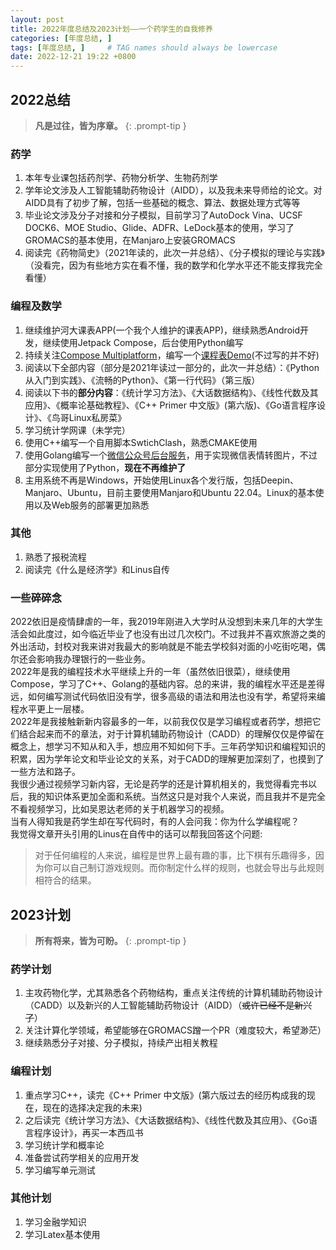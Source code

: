 ```yaml
---
layout: post
title: 2022年度总结及2023计划——一个药学生的自我修养
categories: [年度总结, ]
tags: [年度总结, ]     # TAG names should always be lowercase
date: 2022-12-21 19:22 +0800
---
```


## 2022总结

> **凡是过往，皆为序章。**
{: .prompt-tip }

### 药学

1. 本年专业课包括药剂学、药物分析学、生物药剂学
2. 学年论文涉及人工智能辅助药物设计（AIDD），以及我未来导师给的论文。对AIDD具有了初步了解，包括一些基础的概念、算法、数据处理方式等等
3. 毕业论文涉及分子对接和分子模拟，目前学习了AutoDock Vina、UCSF DOCK6、MOE Studio、Glide、ADFR、LeDock基本的使用，学习了GROMACS的基本使用，在Manjaro上安装GROMACS
4. 阅读完《药物简史》（2021年读的，此次一并总结）、《分子模拟的理论与实践》（没看完，因为有些地方实在看不懂，我的数学和化学水平还不能支撑我完全看懂）

### 编程及数学

1. 继续维护河大课表APP(一个我个人维护的课表APP)，继续熟悉Android开发，继续使用Jetpack Compose，后台使用Python编写
2. 持续关注[Compose Multiplatform](https://www.jetbrains.com/lp/compose-mpp/)，编写一个[课程表Demo](https://github.com/sasaju/ScheduleForDesktop)(不过写的并不好)
3. 阅读以下全部内容（部分是2021年读过一部分的，此次一并总结）：《Python从入门到实践》、《流畅的Python》、《第一行代码》（第三版）
4. 阅读以下书的**部分内容**：《统计学习方法》、《大话数据结构》、《线性代数及其应用》、《概率论基础教程》、《C++ Primer 中文版》(第六版)、《Go语言程序设计》、《鸟哥Linux私房菜》
5. 学习统计学网课（未学完）
6. 使用C++编写一个自用脚本SwtichClash，熟悉CMAKE使用
7. 使用Golang编写一个[微信公众号后台服务](https://github.com/sasaju/wxEmojiToPic)，用于实现微信表情转图片，不过部分实现使用了Python，**现在不再维护了**
8. 主用系统不再是Windows，开始使用Linux各个发行版，包括Deepin、Manjaro、Ubuntu，目前主要使用Manjaro和Ubuntu 22.04。Linux的基本使用以及Web服务的部署更加熟悉

### 其他

1. 熟悉了报税流程
2. 阅读完《什么是经济学》和Linus自传

### 一些碎碎念

2022依旧是疫情肆虐的一年，我2019年刚进入大学时从没想到未来几年的大学生活会如此度过，如今临近毕业了也没有出过几次校门。不过我并不喜欢旅游之类的外出活动，封校对我来讲对我最大的影响就是不能去学校斜对面的小吃街吃喝，偶尔还会影响我办理银行的一些业务。\
2022年是我的编程技术水平继续上升的一年（虽然依旧很菜），继续使用Compose，学习了C++、Golang的基础内容。总的来讲，我的编程水平还是差得远，如何编写测试代码依旧没有学，很多高级的语法和用法也没有学，希望将来编程水平更上一层楼。\
2022年是我接触新新内容最多的一年，以前我仅仅是学习编程或者药学，想把它们结合起来而不的章法，对于计算机辅助药物设计（CADD）的理解仅仅是停留在概念上，想学习不知从和入手，想应用不知如何下手。三年药学知识和编程知识的积累，因为学年论文和毕业论文的关系，对于CADD的理解更加深刻了，也摸到了一些方法和路子。\
我很少通过视频学习新内容，无论是药学的还是计算机相关的，我觉得看完书以后，我的知识体系更加全面和系统。当然这只是对我个人来说，而且我并不是完全不看视频学习，比如吴恩达老师的关于机器学习的视频。\
当有人得知我是药学生却在写代码时，有的人会问我：你为什么学编程呢？\
我觉得文章开头引用的Linus在自传中的话可以帮我回答这个问题:
> 对于任何编程的人来说，编程是世界上最有趣的事，比下棋有乐趣得多，因为你可以自己制订游戏规则。而你制定什么样的规则，也就会导出与此规则相符合的结果。

## 2023计划

> **所有将来，皆为可盼。**
{: .prompt-tip }

### 药学计划

1. 主攻药物化学，尤其熟悉各个药物结构，重点关注传统的计算机辅助药物设计（CADD）以及新兴的人工智能辅助药物设计（AIDD）（~~或许已经不是新兴了~~）
2. 关注计算化学领域，希望能够在GROMACS蹭一个PR（难度较大，希望渺茫）
3. 继续熟悉分子对接、分子模拟，持续产出相关教程

### 编程计划

1. 重点学习C++，读完《C++ Primer 中文版》(第六版过去的经历构成我的现在，现在的选择决定我的未来)
2. 之后读完《统计学习方法》、《大话数据结构》、《线性代数及其应用》、《Go语言程序设计》，再买一本西瓜书
3. 学习统计学和概率论
4. 准备尝试药学相关的应用开发
5. 学习编写单元测试

### 其他计划

1. 学习金融学知识
2. 学习Latex基本使用
